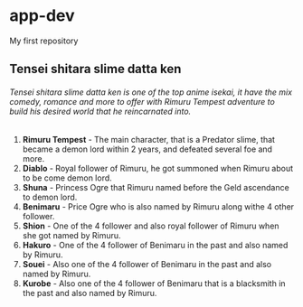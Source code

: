# app-dev
My first repository
## Tensei shitara slime datta ken
###### Tensei shitara slime datta ken is one of the top anime isekai, it have the mix comedy, romance and more to offer with Rimuru Tempest adventure to build his desired world that he reincarnated into.
1. **Rimuru Tempest** - The main character, that is a Predator slime, that became a demon lord within 2 years, and defeated several foe and more.
2. **Diablo** - Royal follower of Rimuru, he got summoned when Rimuru about to be come demon lord.
3. **Shuna** -  Princess Ogre that Rimuru named before the Geld ascendance to demon lord.
4. **Benimaru** - Price Ogre who is also named by Rimuru along withe 4 other follower.
5. **Shion** - One of the 4 follower and also royal follower of Rimuru when she got named by Rimuru.
6. **Hakuro** - One of the 4 follower of Benimaru in the past and also named by Rimuru.
7. **Souei** - Also one of the 4 follower of Benimaru in the past and also named by Rimuru.
8. **Kurobe** - Also one of the 4 follower of Benimaru that is a blacksmith in the past and also named by Rimuru.
